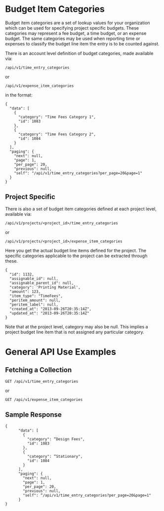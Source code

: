 # Budget Item Categories

Budget item categories are a set of lookup values for your organization which can be used for specifying project specific budgets. These categories may represent a fee budget, a time budget, or an expense budget. The same categories may be used when reporting time or expenses to classify the budget line item the entry is to be counted against.

There is an account level definition of budget categories, made available via:

```
/api/v1/time_entry_categories
```

or

```
/api/v1/expense_item_categories 
```

in the format:

```
{
  "data": [
    {
      "category": "Time Fees Category 1",
      "id": 1083
    },
    {
      "category": "Time Fees Category 2",
      "id": 1084
    }
  ],
  "paging": {
    "next": null,
    "page": 1,
    "per_page": 20,
    "previous": null,
    "self": "/api/v1/time_entry_categories?per_page=20&page=1"
  }
}
```

## Project Specific

There is also a set of budget item categories defined at each project level, available via:

```
/api/v1/projects/<project_id>/time_entry_categories
```

or

```
/api/v1/projects/<project_id>/expense_item_categories
```

Here you get the actual budget line items defined for the project. The specific categories applicable to the project can be extracted through these.

```
{
  "id": 1132,
  "assignable_id": null,
  "assignable_parent_id": null,
  "category": 'Printing Material',
  "amount": 123,
  "item_type": "TimeFees",
  "peritem_amount": null,
  "peritem_label": null,
  "created_at": "2013-09-26T20:35:14Z",
  "updated_at": "2013-09-26T20:35:14Z"
}
```

Note that at the project level, category may also be null. This implies a project budget line item that is not assigned any particular category.

# General API Use Examples

## Fetching a Collection

```
GET /api/v1/time_entry_categories
```

or

```
GET /api/v1/expense_item_categories
```

## Sample Response

```
{
      "data": [
        {
          "category": “Design Fees",
          "id": 1083
        },
        {
          "category": “Stationary",
          "id": 1084
        }
      ],
      "paging": {
        "next": null,
        "page": 1,
        "per_page": 20,
        "previous": null,
        "self": “/api/v1/time_entry_categories?per_page=20&page=1"
      }
}
```
